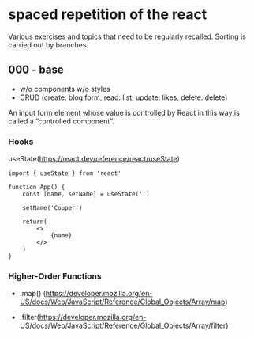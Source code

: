 # spaced repetition of the react

Various exercises and topics that need to be regularly recalled.
Sorting is carried out by branches

## 000 - base
- w/o components w/o styles
- CRUD (create: blog form, read: list, update: likes, delete: delete)

An input form element whose value is controlled by React in this way is called a “controlled component”.

### Hooks
    
useState(https://react.dev/reference/react/useState)

    import { useState } from 'react'

    function App() {
        const [name, setName] = useState('')

        setName('Couper') 

        return(
            <>
                {name}
            </>
        )    
    }

### Higher-Order Functions
- .map() (https://developer.mozilla.org/en-US/docs/Web/JavaScript/Reference/Global_Objects/Array/map)

- .filter(https://developer.mozilla.org/en-US/docs/Web/JavaScript/Reference/Global_Objects/Array/filter)